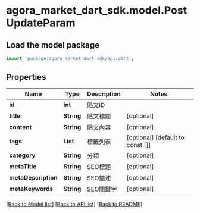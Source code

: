 # agora_market_dart_sdk.model.PostUpdateParam

## Load the model package
```dart
import 'package:agora_market_dart_sdk/api.dart';
```

## Properties
Name | Type | Description | Notes
------------ | ------------- | ------------- | -------------
**id** | **int** | 貼文ID | 
**title** | **String** | 貼文標題 | [optional] 
**content** | **String** | 貼文內容 | [optional] 
**tags** | **List<String>** | 標籤列表 | [optional] [default to const []]
**category** | **String** | 分類 | [optional] 
**metaTitle** | **String** | SEO標題 | [optional] 
**metaDescription** | **String** | SEO描述 | [optional] 
**metaKeywords** | **String** | SEO關鍵字 | [optional] 

[[Back to Model list]](../README.md#documentation-for-models) [[Back to API list]](../README.md#documentation-for-api-endpoints) [[Back to README]](../README.md)


